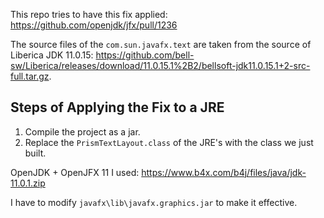 This repo tries to have this fix applied: https://github.com/openjdk/jfx/pull/1236


The source files of the `com.sun.javafx.text` are taken from the source of Liberica JDK 11.0.15: https://github.com/bell-sw/Liberica/releases/download/11.0.15.1%2B2/bellsoft-jdk11.0.15.1+2-src-full.tar.gz.


## Steps of Applying the Fix to a JRE

1. Compile the project as a jar.
2. Replace the `PrismTextLayout.class` of the JRE's with the class we just built.


OpenJDK + OpenJFX 11 I used: https://www.b4x.com/b4j/files/java/jdk-11.0.1.zip

I have to modify `javafx\lib\javafx.graphics.jar` to make it effective.
